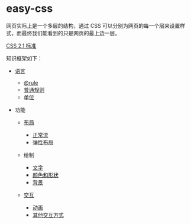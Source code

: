 # easy-css

网页实际上是一个多层的结构，通过 CSS 可以分别为网页的每一个层来设置样式，而最终我们能看到的只是网页的最上边一层。

[CSS 2.1 标准](https://www.w3.org/TR/CSS2/)

知识框架如下：

- [语言](./语言.md)

  - [@rule](./@rule.md)
  - [普通规则](./普通规则.md)
  - [单位](./单位.md)

- 功能

  - [布局](./布局.md)

    - [正常流](./正常流.md)
    - [弹性布局](./)

  - 绘制

    - [文字](./文字.md)
    - [颜色和形状](./颜色和形状.md)
    - [背景](./背景.md)

  - [交互](./)

    - [动画](./)
    - [其他交互方式](./)
